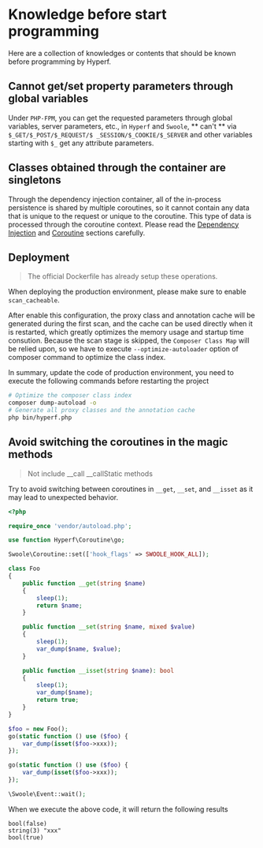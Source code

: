# Knowledge before start programming

Here are a collection of knowledges or contents that should be known before programming by Hyperf.

## Cannot get/set property parameters through global variables

Under `PHP-FPM`, you can get the requested parameters through global variables, server parameters, etc., in `Hyperf` and `Swoole`, ** can't ** via `$_GET/$_POST/$_REQUEST/$ _SESSION/$_COOKIE/$_SERVER` and other variables starting with `$_` get any attribute parameters.

## Classes obtained through the container are singletons

Through the dependency injection container, all of the in-process persistence is shared by multiple coroutines, so it cannot contain any data that is unique to the request or unique to the coroutine. This type of data is processed through the coroutine context. Please read the [Dependency Injection](en/di.md) and [Coroutine](en/coroutine.md) sections carefully.

## Deployment

> The official Dockerfile has already setup these operations.

When deploying the production environment, please make sure to enable `scan_cacheable`.

After enable this configuration, the proxy class and annotation cache will be generated during the first scan, and the cache can be used directly when it is restarted, which greatly optimizes the memory usage and startup time consution. Because the scan stage is skipped, the `Composer Class Map` will be relied upon, so we have to execute `--optimize-autoloader` option of composer command to optimize the class index.

In summary, update the code of production environment, you need to execute the following commands before restarting the project

```bash
# Optimize the composer class index
composer dump-autoload -o
# Generate all proxy classes and the annotation cache
php bin/hyperf.php
```

## Avoid switching the coroutines in the magic methods

> Not include __call __callStatic methods

Try to avoid switching between coroutines in `__get`, `__set`, and `__isset` as it may lead to unexpected behavior.

```php
<?php

require_once 'vendor/autoload.php';

use function Hyperf\Coroutine\go;

Swoole\Coroutine::set(['hook_flags' => SWOOLE_HOOK_ALL]);

class Foo
{
    public function __get(string $name)
    {
        sleep(1);
        return $name;
    }

    public function __set(string $name, mixed $value)
    {
        sleep(1);
        var_dump($name, $value);
    }

    public function __isset(string $name): bool
    {
        sleep(1);
        var_dump($name);
        return true;
    }
}

$foo = new Foo();
go(static function () use ($foo) {
    var_dump(isset($foo->xxx));
});

go(static function () use ($foo) {
    var_dump(isset($foo->xxx));
});

\Swoole\Event::wait();
```

When we execute the above code, it will return the following results

```shell
bool(false)
string(3) "xxx"
bool(true)
```